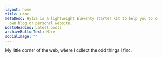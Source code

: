 ```yaml
---
layout: home
title: Home
metaDesc: Hylia is a lightweight Eleventy starter kit to help you to create your
  own blog or personal website.
postsHeading: Latest posts
archiveButtonText: More
socialImage: ""
---
```

My little corner of the web, where I collect the odd things I find.